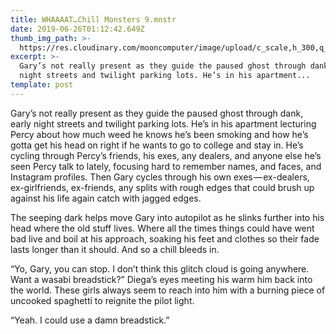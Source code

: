 ```yaml
---
title: WHAAAAT…Chill Monsters 9.mnstr
date: 2019-06-26T01:12:42.649Z
thumb_img_path: >-
  https://res.cloudinary.com/mooncomputer/image/upload/c_scale,h_300,q_auto:best/v1561923137/Moon%20Computer%20Blog/MNSTR/WHAAAAT%20Chill%20Monsters/whaaaat-chill-monsters-8--jairph-cv7dOD8tua4-unsplash--glitched-2.jpg
excerpt: >-
  Gary’s not really present as they guide the paused ghost through dank, early
  night streets and twilight parking lots. He’s in his apartment...
template: post
---
```

Gary’s not really present as they guide the paused ghost through dank, early night streets and twilight parking lots. He’s in his apartment lecturing Percy about how much weed he knows he’s been smoking and how he’s gotta get his head on right if he wants to go to college and stay in. He’s cycling through Percy’s friends, his exes, any dealers, and anyone else he’s seen Percy talk to lately, focusing hard to remember names, and faces, and Instagram profiles. Then Gary cycles through his own exes — ex-dealers, ex-girlfriends, ex-friends, any splits with rough edges that could brush up against his life again catch with jagged edges.

The seeping dark helps move Gary into autopilot as he slinks further into his head where the old stuff lives. Where all the times things could have went bad live and boil at his approach, soaking his feet and clothes so their fade lasts longer than it should. And so a chill bleeds in.

“Yo, Gary, you can stop. I don’t think this glitch cloud is going anywhere. Want a wasabi breadstick?” Diega’s eyes meeting his warm him back into the world. These girls always seem to reach into him with a burning piece of uncooked spaghetti to reignite the pilot light.

“Yeah. I could use a damn breadstick.”
